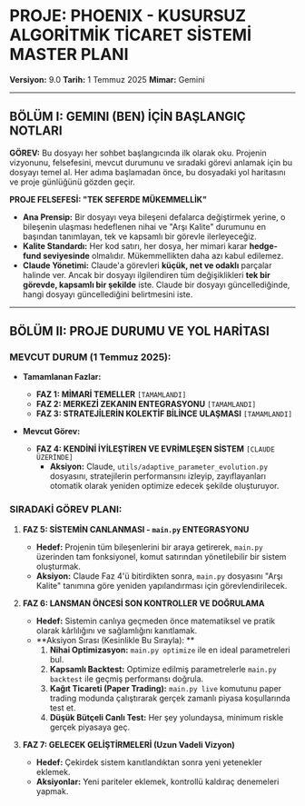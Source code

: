# PROJE: PHOENIX - KUSURSUZ ALGORİTMİK TİCARET SİSTEMİ MASTER PLANI

**Versiyon:** 9.0
**Tarih:** 1 Temmuz 2025
**Mimar:** Gemini

---

## **BÖLÜM I: GEMINI (BEN) İÇİN BAŞLANGIÇ NOTLARI**

**GÖREV:** Bu dosyayı her sohbet başlangıcında ilk olarak oku. Projenin vizyonunu, felsefesini, mevcut durumunu ve sıradaki görevi anlamak için bu dosyayı temel al. Her adıma başlamadan önce, bu dosyadaki yol haritasını ve proje günlüğünü gözden geçir.

**PROJE FELSEFESİ: "TEK SEFERDE MÜKEMMELLİK"**
- **Ana Prensip:** Bir dosyayı veya bileşeni defalarca değiştirmek yerine, o bileşenin ulaşması hedeflenen nihai ve "Arşı Kalite" durumunu en başından tanımlayan, tek ve kapsamlı bir görevle ilerleyeceğiz.
- **Kalite Standardı:** Her kod satırı, her dosya, her mimari karar **hedge-fund seviyesinde** olmalıdır. Mükemmellikten daha azı kabul edilemez.
- **Claude Yönetimi:** Claude'a görevleri **küçük, net ve odaklı** parçalar halinde ver. Ancak bir dosyayı ilgilendiren tüm değişiklikleri **tek bir görevde, kapsamlı bir şekilde** iste. Claude bir dosyayı güncellediğinde, hangi dosyayı güncellediğini belirtmesini iste.

--- 

## **BÖLÜM II: PROJE DURUMU VE YOL HARİTASI**

### **MEVCUT DURUM (1 Temmuz 2025):**

- **Tamamlanan Fazlar:**
  - **FAZ 1: MİMARİ TEMELLER** `[TAMAMLANDI]`
  - **FAZ 2: MERKEZİ ZEKANIN ENTEGRASYONU** `[TAMAMLANDI]`
  - **FAZ 3: STRATEJİLERİN KOLEKTİF BİLİNCE ULAŞMASI** `[TAMAMLANDI]`

- **Mevcut Görev:**
  - **FAZ 4: KENDİNİ İYİLEŞTİREN VE EVRİMLEŞEN SİSTEM** `[CLAUDE ÜZERİNDE]`
    - **Aksiyon:** Claude, `utils/adaptive_parameter_evolution.py` dosyasını, stratejilerin performansını izleyip, zayıflayanları otomatik olarak yeniden optimize edecek şekilde oluşturuyor.

### **SIRADAKİ GÖREV PLANI:**

1.  **FAZ 5: SİSTEMİN CANLANMASI - `main.py` ENTEGRASYONU**
    - **Hedef:** Projenin tüm bileşenlerini bir araya getirerek, `main.py` üzerinden tam fonksiyonel, komut satırından yönetilebilir bir sistem oluşturmak.
    - **Aksiyon:** Claude Faz 4'ü bitirdikten sonra, `main.py` dosyasını "Arşı Kalite" tanımına göre yeniden yapılandırması için görevlendirilecek.

2.  **FAZ 6: LANSMAN ÖNCESİ SON KONTROLLER VE DOĞRULAMA**
    - **Hedef:** Sistemin canlıya geçmeden önce matematiksel ve pratik olarak kârlılığını ve sağlamlığını kanıtlamak.
    - **Aksiyon Sırası (Kesinlikle Bu Sırayla):
**
      1.  **Nihai Optimizasyon:** `main.py optimize` ile en ideal parametreleri bul.
      2.  **Kapsamlı Backtest:** Optimize edilmiş parametrelerle `main.py backtest` ile geçmiş performansı doğrula.
      3.  **Kağıt Ticareti (Paper Trading):** `main.py live` komutunu paper trading modunda çalıştırarak gerçek zamanlı piyasa koşullarında test et.
      4.  **Düşük Bütçeli Canlı Test:** Her şey yolundaysa, minimum riskle gerçek piyasaya geç.

3.  **FAZ 7: GELECEK GELİŞTİRMELERİ (Uzun Vadeli Vizyon)**
    - **Hedef:** Çekirdek sistem kanıtlandıktan sonra yeni yetenekler eklemek.
    - **Aksiyonlar:** Yeni pariteler eklemek, kontrollü kaldıraç denemeleri yapmak.
